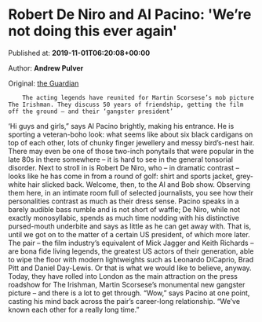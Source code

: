 
# Robert De Niro and Al Pacino: 'We’re not doing this ever again'

Published at: **2019-11-01T06:20:08+00:00**

Author: **Andrew Pulver**

Original: [the Guardian](https://www.theguardian.com/film/2019/nov/01/robert-de-niro-and-al-pacino-were-not-doing-this-ever-again)


        The acting legends have reunited for Martin Scorsese’s mob picture The Irishman. They discuss 50 years of friendship, getting the film off the ground – and their ‘gangster president’
      
‘Hi guys and girls,” says Al Pacino brightly, making his entrance. He is sporting a veteran-boho look: what seems like about six black cardigans on top of each other, lots of chunky finger jewellery and messy bird’s-nest hair. There may even be one of those two-inch ponytails that were popular in the late 80s in there somewhere – it is hard to see in the general tonsorial disorder.
Next to stroll in is Robert De Niro, who – in dramatic contrast – looks like he has come in from a round of golf: shirt and sports jacket, grey-white hair slicked back. Welcome, then, to the Al and Bob show.
Observing them here, in an intimate room full of selected journalists, you see how their personalities contrast as much as their dress sense. Pacino speaks in a barely audible bass rumble and is not short of waffle; De Niro, while not exactly monosyllabic, spends as much time nodding with his distinctive pursed-mouth underbite and says as little as he can get away with. That is, until we got on to the matter of a certain US president, of which more later.
The pair – the film industry’s equivalent of Mick Jagger and Keith Richards – are bona fide living legends, the greatest US actors of their generation, able to wipe the floor with modern lightweights such as Leonardo DiCaprio, Brad Pitt and Daniel Day-Lewis. Or that is what we would like to believe, anyway. Today, they have rolled into London as the main attraction on the press roadshow for The Irishman, Martin Scorsese’s monumental new gangster picture – and there is a lot to get through. “Wow,” says Pacino at one point, casting his mind back across the pair’s career-long relationship. “We’ve known each other for a really long time.”
